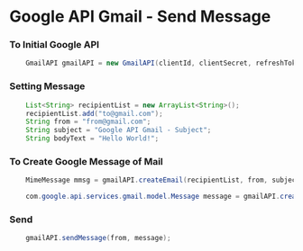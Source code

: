 Google API Gmail - Send Message
===============================================================


### To Initial Google API 
```JAVA
	GmailAPI gmailAPI = new GmailAPI(clientId, clientSecret, refreshToken);
```
### Setting Message
```JAVA
	List<String> recipientList = new ArrayList<String>();
	recipientList.add("to@gmail.com");
	String from = "from@gmail.com";
	String subject = "Google API Gmail - Subject";
	String bodyText = "Hello World!";
```
### To Create Google Message of Mail
```JAVA
	MimeMessage mmsg = gmailAPI.createEmail(recipientList, from, subject, bodyText);

	com.google.api.services.gmail.model.Message message = gmailAPI.createMessageWithEmail(mmsg);
```
### Send
```JAVA
	gmailAPI.sendMessage(from, message);
```
